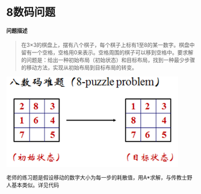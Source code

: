 # 8数码问题

#### **问题描述**

> 在3×3的棋盘上，摆有八个棋子，每个棋子上标有1至8的某一数字。棋盘中留有一个空格，空格用0来表示。空格周围的棋子可以移到空格中。要求解的问题是：给出一种初始布局（初始状态）和目标布局，找到一种最少步骤的移动方法，实现从初始布局到目标布局的转变。

<img src=".\image\8数码.png" alt="8数码" style="zoom:80%;" />

老师的练习题是假设移动的数字大小为每一步的耗散值，用A*求解，与传教士野人基本类似。详见代码

